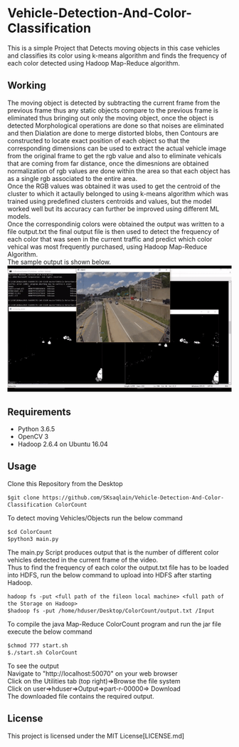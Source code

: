 # Vehicle-Detection-And-Color-Classification
This is a simple Project that Detects moving objects in this case vehicles and classifies its color using k-means algorithm and finds the frequency of each color detected using Hadoop Map-Reduce algorithm.<br/>
## Working
The moving object is detected by subtracting the current frame from the previous frame thus any static objects compare to the previous frame is eliminated thus bringing out only the moving object, once the object is detected Morphological operations are done so that noises are eliminated and then Dialation are done to merge distorted blobs, then Contours are constructed to locate exact position of each object so that the corresponding dimensions can be used to extract the actual vehicle image from the original frame to get the rgb value and also to eliminate vehicals that are coming from far distance, once the dimesnions are obtained normalization of rgb values are done within the area so that each object has as a single rgb associated to the entire area.<br/>
Once the RGB values was obtained it was used to get the centroid of the cluster to which it actaully belonged to using k-means algorithm which was trained using predefined clusters centroids and values, but the model worked well but its accuracy can further be improved using different ML models.<br/>
Once the correspondinig colors were obtained the output was written to a file output.txt the final output file is then used to detect the frequency of each color  that was seen in the current traffic and predict which color vehical was most frequently purchased, using Hadoop Map-Reduce Algorithm.<br/>
The sample output is shown below.
![](output_GIF.gif)

## Requirements
<ul>
   <li>Python 3.6.5</li>
  <li>OpenCV 3</li>
  <li>Hadoop 2.6.4 on Ubuntu 16.04</li>
</ul>

## Usage
Clone this Repository from the Desktop
```
$git clone https://github.com/SKsaqlain/Vehicle-Detection-And-Color-Classification ColorCount 
```
To detect moving Vehicles/Objects run the below command
```
$cd ColorCount
$python3 main.py
```
The main.py Script produces output that is the number of different color vehicles detected in the current frame of the video.<br/>
Thus to find the frequency of each color the output.txt file has to be loaded into HDFS, run the below command to upload into HDFS after starting Hadoop.
```
hadoop fs -put <full path of the fileon local machine> <full path of the Storage on Hadoop>
$hadoop fs -put /home/hduser/Desktop/ColorCount/output.txt /Input
```
To compile the java Map-Reduce ColorCount program and run the jar file execute the below command
```
$chmod 777 start.sh
$./start.sh ColorCount
```
To see the output<br/>
Navigate to "http://localhost:50070" on your web browser<br/>
Click on the Utilities tab (top right)=>Browse the file system<br/>
Click on user=>hduser=>Output=>part-r-00000=> Download<br/>
The downloaded file contains the required output.


## License
This project is licensed under the MIT License[LICENSE.md]
